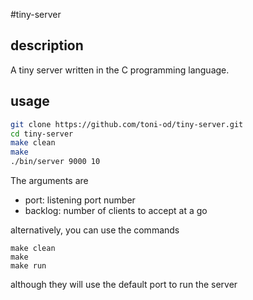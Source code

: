 #tiny-server

## description

A tiny server written in the C programming language.

## usage

```bash
git clone https://github.com/toni-od/tiny-server.git
cd tiny-server
make clean
make
./bin/server 9000 10
```

The arguments are

+ port:     listening port number
+ backlog:  number of clients to accept at a go

alternatively, you can use the commands

```
make clean
make
make run
```

although they will use the default port to run the server
